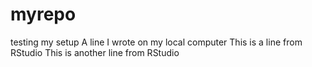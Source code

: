 # myrepo
testing my setup
A line I wrote on my local computer
This is a line from RStudio
This is another line from RStudio
